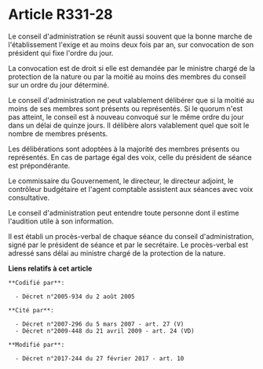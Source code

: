 # Article R331-28

Le conseil d'administration se réunit aussi souvent que la bonne marche de l'établissement l'exige et au moins deux fois par
an, sur convocation de son président qui fixe l'ordre du jour. 

La convocation est de droit si elle est demandée par le ministre chargé de la protection de la nature ou par la moitié au
moins des membres du conseil sur un ordre du jour déterminé. 

Le conseil d'administration ne peut valablement délibérer que si la moitié au moins de ses membres sont présents ou
représentés. Si le quorum n'est pas atteint, le conseil est à nouveau convoqué sur le même ordre du jour dans un délai de
quinze jours. Il délibère alors valablement quel que soit le nombre de membres présents. 

Les délibérations sont adoptées à la majorité des membres présents ou représentés. En cas de partage égal des voix, celle du
président de séance est prépondérante. 

Le commissaire du Gouvernement, le directeur, le directeur adjoint, le        contrôleur budgétaire et l'agent comptable
assistent aux séances avec voix consultative. 

Le conseil d'administration peut entendre toute personne dont il estime l'audition utile à son information. 

Il est établi un procès-verbal de chaque séance du conseil d'administration, signé par le président de séance et par le
secrétaire. Le procès-verbal est adressé sans délai au ministre chargé de la protection de la nature.

**Liens relatifs à cet article**

	**Codifié par**:

	  - Décret n°2005-934 du 2 août 2005

	**Cité par**:

	  - Décret n°2007-296 du 5 mars 2007 - art. 27 (V)
	  - Décret n°2009-448 du 21 avril 2009 - art. 24 (VD)

	**Modifié par**:

	  - Décret n°2017-244 du 27 février 2017 - art. 10
